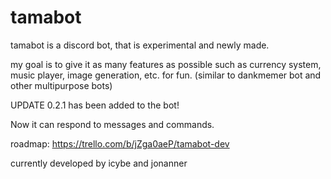 # tamabot

tamabot is a discord bot, that is experimental and newly made.

my goal is to give it as many features as possible such as currency system, music player, image generation, etc. for fun.
(similar to dankmemer bot and other multipurpose bots)

UPDATE 0.2.1 has been added to the bot!

Now it can respond to messages and commands.

roadmap: https://trello.com/b/jZga0aeP/tamabot-dev

currently developed by icybe and jonanner
